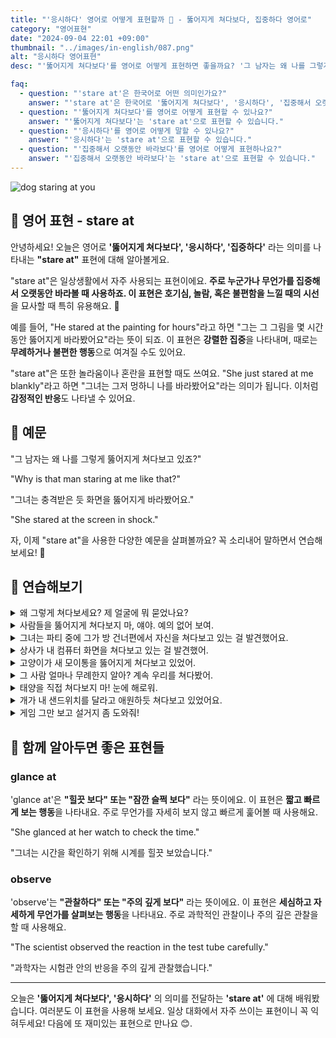 ```yaml
---
title: "'응시하다' 영어로 어떻게 표현할까 👀 - 뚫어지게 쳐다보다, 집중하다 영어로"
category: "영어표현"
date: "2024-09-04 22:01 +09:00"
thumbnail: "../images/in-english/087.png"
alt: "응시하다 영어표현"
desc: "'뚫어지게 쳐다보다'를 영어로 어떻게 표현하면 좋을까요? '그 남자는 왜 나를 그렇게 뚫어지게 쳐다보고 있죠?', '그녀는 충격받은 듯 화면을 뚫어지게 바라봤어요.' 등을 영어로 표현하는 법을 배워봅시다. 다양한 예문을 통해서 연습하고 본인의 표현으로 만들어 보세요."

faq:
  - question: "'stare at'은 한국어로 어떤 의미인가요?"
    answer: "'stare at'은 한국어로 '뚫어지게 쳐다보다', '응시하다', '집중해서 오랫동안 바라보다'라는 의미입니다."
  - question: "'뚫어지게 쳐다보다'를 영어로 어떻게 표현할 수 있나요?"
    answer: "'뚫어지게 쳐다보다'는 'stare at'으로 표현할 수 있습니다."
  - question: "'응시하다'를 영어로 어떻게 말할 수 있나요?"
    answer: "'응시하다'는 'stare at'으로 표현할 수 있습니다."
  - question: "'집중해서 오랫동안 바라보다'를 영어로 어떻게 표현하나요?"
    answer: "'집중해서 오랫동안 바라보다'는 'stare at'으로 표현할 수 있습니다."
---
```


![dog staring at you](../images/in-english/087-1.avif)

## 🌟 영어 표현 - stare at

안녕하세요! 오늘은 영어로 **'뚫어지게 쳐다보다', '응시하다', '집중하다'** 라는 의미를 나타내는 **"stare at"** 표현에 대해 알아볼게요.

"stare at"은 일상생활에서 자주 사용되는 표현이에요. **주로 누군가나 무언가를 집중해서 오랫동안 바라볼 때 사용하죠. 이 표현은 호기심, 놀람, 혹은 불편함을 느낄 때의 시선**을 묘사할 때 특히 유용해요. 👀

예를 들어, "He stared at the painting for hours"라고 하면 "그는 그 그림을 몇 시간 동안 뚫어지게 바라봤어요"라는 뜻이 되죠. 이 표현은 **강렬한 집중**을 나타내며, 때로는 **무례하거나 불편한 행동**으로 여겨질 수도 있어요.

"stare at"은 또한 놀라움이나 혼란을 표현할 때도 쓰여요. "She just stared at me blankly"라고 하면 "그녀는 그저 멍하니 나를 바라봤어요"라는 의미가 됩니다. 이처럼 **감정적인 반응**도 나타낼 수 있어요.

<div 
  data-inline-banner="🎉 새해에는 스픽 AI와 함께 영어 공부하자" 
  data-inline-banner-subtext="설날 특별 할인으로 60%할인 + 추가 7만원 할인! (~2/3)" 
  data-inline-banner-link="https://app.usespeak.com/kr-ko/sale/kr-affiliate-special/?ref=engple-inline"
  data-inline-banner-caption="해당 링크를 통해 구매시 일정액의 수수료를 지급받습니다.">
</div>

## 📖 예문

"그 남자는 왜 나를 그렇게 뚫어지게 쳐다보고 있죠?"

"Why is that man staring at me like that?"

"그녀는 충격받은 듯 화면을 뚫어지게 바라봤어요."

"She stared at the screen in shock."

자, 이제 "stare at"을 사용한 다양한 예문을 살펴볼까요? 꼭 소리내어 말하면서 연습해보세요! 🚀

## 💬 연습해보기

<details>
<summary>왜 그렇게 쳐다보세요? 제 얼굴에 뭐 묻었나요?</summary>
<span>Why are you staring at me like that? Do I <a href="/blog/in-english/022.have-something-on/">have something on</a> my face?</span>
</details>

<details>
<summary>사람들을 뚫어지게 쳐다보지 마, 얘야. 예의 없어 보여.</summary>
<span>Don't stare at people, honey. It's not polite.</span>
</details>

<details>
<summary>그녀는 파티 중에 그가 방 건너편에서 자신을 쳐다보고 있는 걸 발견했어요.</summary>
<span>She caught him staring at her across the room during the party.</span>
</details>

<details>
<summary>상사가 내 컴퓨터 화면을 쳐다보고 있는 걸 발견했어.</summary>
<span>I caught my boss staring at my computer screen.</span>
</details>

<details>
<summary>고양이가 새 모이통을 뚫어지게 쳐다보고 있었어.</summary>
<span>The cat was staring at the bird feeder.</span>
</details>

<details>
<summary>그 사람 얼마나 무례한지 알아? 계속 우리를 쳐다봤어.</summary>
<span>Can you believe how rude he was? Just kept staring at us the whole time.</span>
</details>

<details>
<summary>태양을 직접 쳐다보지 마! 눈에 해로워.</summary>
<span>Don't stare at the sun! You'll hurt your eyes.</span>
</details>

<details>
<summary>개가 내 샌드위치를 달라고 애원하듯 쳐다보고 있었어요.</summary>
<span>The dog was staring at me, begging for a piece of my sandwich.</span>
</details>

<details>
<summary>게임 그만 보고 설거지 좀 도와줘!</summary>
<span>Stop staring at that video game and come help me with the dishes!</span>
</details>

## 🤝 함께 알아두면 좋은 표현들

### glance at

'glance at'은 **"힐끗 보다" 또는 "잠깐 슬쩍 보다"** 라는 뜻이에요. 이 표현은 **짧고 빠르게 보는 행동**을 나타내요. 주로 무언가를 자세히 보지 않고 빠르게 훑어볼 때 사용해요.

"She glanced at her watch to check the time."

"그녀는 시간을 확인하기 위해 시계를 힐끗 보았습니다."

### observe

'observe'는 **"관찰하다" 또는 "주의 깊게 보다"** 라는 뜻이에요. 이 표현은 **세심하고 자세하게 무언가를 살펴보는 행동**을 나타내요. 주로 과학적인 관찰이나 주의 깊은 관찰을 할 때 사용해요.

"The scientist observed the reaction in the test tube carefully."

"과학자는 시험관 안의 반응을 주의 깊게 관찰했습니다."

---

오늘은 **'뚫어지게 쳐다보다', '응시하다'** 의 의미를 전달하는 **'stare at'** 에 대해 배워봤습니다. 여러분도 이 표현을 사용해 보세요. 일상 대화에서 자주 쓰이는 표현이니 꼭 익혀두세요! 다음에 또 재미있는 표현으로 만나요 😊.
